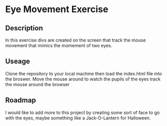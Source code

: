 # Eye Movement Exercise

## Description
In this exercise divs are created on the screen that track the mouse movement that mimics the momement of two eyes. 

## Useage

Clone the repository to your local machine then load the index.html file into the broswer. Move the mouse around to watch the pupils of the eyes track the mouse around the browser

## Roadmap

I would like to add more to this project by creating some sort of face to go with the eyes, maybe something like a Jack-O-Lantern for Halloween.


